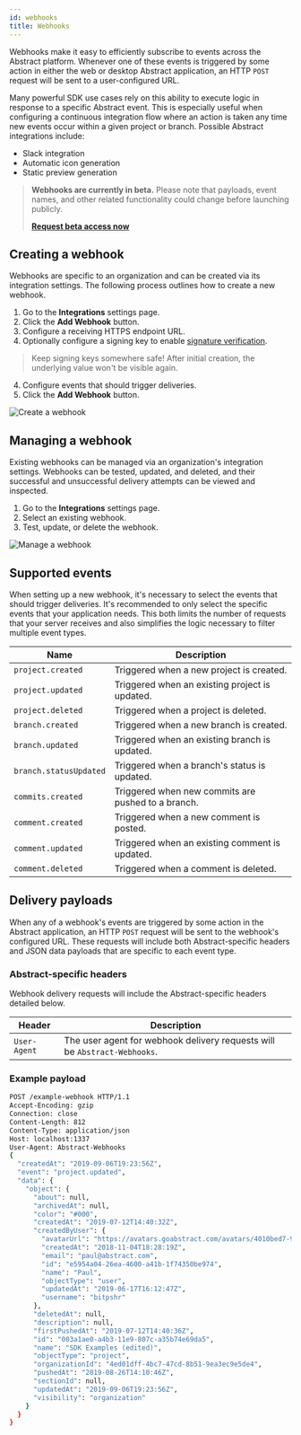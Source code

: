 ```yaml
---
id: webhooks
title: Webhooks
---
```


Webhooks make it easy to efficiently subscribe to events across the Abstract platform. Whenever one of these events is triggered by some action in either the web or desktop Abstract application, an HTTP `POST` request will be sent to a user-configured URL.

Many powerful SDK use cases rely on this ability to execute logic in response to a specific Abstract event. This is especially useful when configuring a continuous integration flow where an action is taken any time new events occur within a given project or branch. Possible Abstract integrations include:

- Slack integration
- Automatic icon generation
- Static preview generation

> **Webhooks are currently in beta.** Please note that payloads, event names, and other related functionality could change before launching publicly.
>
> [**Request beta access now**](https://docs.google.com/forms/d/e/1FAIpQLSevRBz_upT8p2YrieDRrlIKyAUAOHQ5A1xZFn2AMLlrae2rOA/viewform)

## Creating a webhook

Webhooks are specific to an organization and can be created via its integration settings. The following process outlines how to create a new webhook.

1. Go to the **Integrations** settings page.
2. Click the  **Add Webhook** button.
3. Configure a receiving HTTPS endpoint URL.
4. Optionally configure a signing key to enable [signature verification](/docs/webhooks-security).
> Keep signing keys somewhere safe! After initial creation, the underlying value won't be visible again.
4. Configure events that should trigger deliveries.
5. Click the **Add Webhook** button.

![Create a webhook](/img/create-webhook-animated.gif)

## Managing a webhook

Existing webhooks can be managed via an organization's integration settings. Webhooks can be tested, updated, and deleted, and their successful and unsuccessful delivery attempts can be viewed and inspected.

1. Go to the **Integrations** settings page.
2. Select an existing webhook.
3. Test, update, or delete the webhook.

![Manage a webhook](/img/manage-webhook-animated.gif)

## Supported events

When setting up a new webhook, it's necessary to select the events that should trigger deliveries. It's recommended to only select the specific events that your application needs. This both limits the number of requests that your server receives and also simplifies the logic necessary to filter multiple event types.

| Name | Description |
|-|-|
| `project.created` | Triggered when a new project is created. |
| `project.updated` | Triggered when an existing project is updated. |
| `project.deleted` | Triggered when a project is deleted. |
| `branch.created` | Triggered when a new branch is created. |
| `branch.updated` | Triggered when an existing branch is updated. |
| `branch.statusUpdated` | Triggered when a branch's status is updated. |
| `commits.created` | Triggered when new commits are pushed to a branch. |
| `comment.created` | Triggered when a new comment is posted. |
| `comment.updated` | Triggered when an existing comment is updated. |
| `comment.deleted` | Triggered when a comment is deleted. |

## Delivery payloads

When any of a webhook's events are triggered by some action in the Abstract application, an HTTP `POST` request will be sent to the webhook's configured URL. These requests will include both Abstract-specific headers and JSON data payloads that are specific to each event type.

### Abstract-specific headers

Webhook delivery requests will include the Abstract-specific headers detailed below.

| Header | Description |
|-|-|
| `User-Agent` | The user agent for webhook delivery requests will be `Abstract-Webhooks`. |

### Example payload

```sh
POST /example-webhook HTTP/1.1
Accept-Encoding: gzip
Connection: close
Content-Length: 812
Content-Type: application/json
Host: localhost:1337
User-Agent: Abstract-Webhooks
{
  "createdAt": "2019-09-06T19:23:56Z",
  "event": "project.updated",
  "data": {
    "object": {
      "about": null,
      "archivedAt": null,
      "color": "#000",
      "createdAt": "2019-07-12T14:40:32Z",
      "createdByUser": {
        "avatarUrl": "https://avatars.goabstract.com/avatars/4010bed7-9ada-4eb4-9d9a-09c8b095d0a2.",
        "createdAt": "2018-11-04T18:28:19Z",
        "email": "paul@abstract.com",
        "id": "e5954a04-26ea-4600-a41b-1f74350be974",
        "name": "Paul",
        "objectType": "user",
        "updatedAt": "2019-06-17T16:12:47Z",
        "username": "bitpshr"
      },
      "deletedAt": null,
      "description": null,
      "firstPushedAt": "2019-07-12T14:40:36Z",
      "id": "003a1ae0-a4b3-11e9-807c-a35b74e69da5",
      "name": "SDK Examples (edited)",
      "objectType": "project",
      "organizationId": "4ed01dff-4bc7-47cd-8b51-9ea3ec9e5de4",
      "pushedAt": "2019-08-26T14:10:46Z",
      "sectionId": null,
      "updatedAt": "2019-09-06T19:23:56Z",
      "visibility": "organization"
    }
  }
}
```
